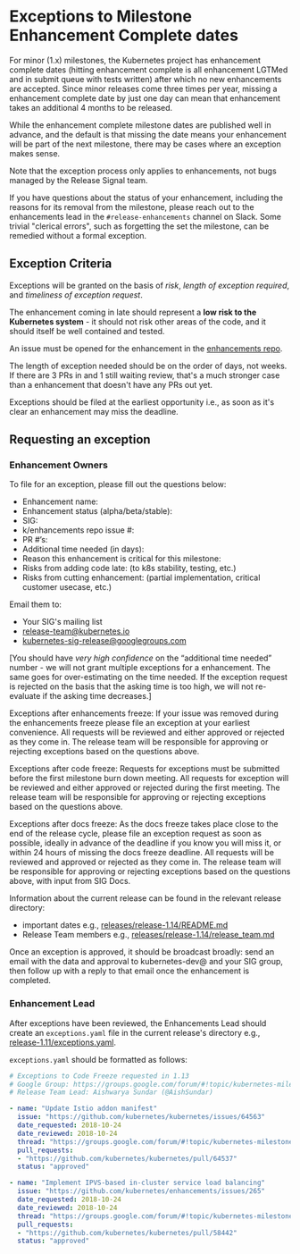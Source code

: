 # Exceptions to Milestone Enhancement Complete dates

For minor (1.x) milestones, the Kubernetes project has enhancement complete dates (hitting enhancement complete is all enhancement LGTMed and in submit queue with tests written) after which no new enhancements are accepted. Since minor releases come three times per year, missing a enhancement complete date by just one day can mean that enhancement takes an additional 4 months to be released.

While the enhancement complete milestone dates are published well in advance, and the default is that missing the date means your enhancement will be part of the next milestone, there may be cases where an exception makes sense.

Note that the exception process only applies to enhancements, not bugs managed by the Release Signal team.

If you have questions about the status of your enhancement, including the reasons for its removal from the milestone, please reach out to the enhancements lead in the `#release-enhancements` channel on Slack.  Some trivial "clerical errors", such as forgetting the set the milestone, can be remedied without a formal exception.

## Exception Criteria

Exceptions will be granted on the basis of *risk*, *length of exception required*, and *timeliness of exception request*.

The enhancement coming in late should represent a **low risk to the Kubernetes system** - it should not risk other areas of the code, and it should itself be well contained and tested.

An issue must be opened for the enhancement in the [enhancements repo](https://github.com/kubernetes/enhancements/issues).

The length of exception needed should be on the order of days, not weeks. If there are 3 PRs in and 1 still waiting review, that's a much stronger case than a enhancement that doesn't have any PRs out yet.

Exceptions should be filed at the earliest opportunity i.e., as soon as it's clear an enhancement may miss the deadline.

## Requesting an exception

### Enhancement Owners

To file for an exception, please fill out the questions below:

- Enhancement name:
- Enhancement status (alpha/beta/stable):
- SIG:
- k/enhancements repo issue #:
- PR #’s:
- Additional time needed (in days):
- Reason this enhancement is critical for this milestone:
- Risks from adding code late: (to k8s stability, testing, etc.)
- Risks from cutting enhancement: (partial implementation, critical customer usecase, etc.)

Email them to:

- Your SIG's mailing list
- release-team@kubernetes.io
- kubernetes-sig-release@googlegroups.com

[You should have *very high confidence* on the “additional time needed” number - we will not grant multiple exceptions for a enhancement. The same goes for over-estimating on the time needed. If the exception request is rejected on the basis that the asking time is too high, we will not re-evaluate if the asking time decreases.]

Exceptions after enhancements freeze:
If your issue was removed during the enhancements freeze please file an exception at your earliest convenience.  All requests will be reviewed and either approved or rejected as they come in.  The release team will be responsible for approving or rejecting exceptions based on the questions above.  

Exceptions after code freeze: 
Requests for exceptions must be submitted before the first milestone burn down meeting. All requests for exception will be reviewed and either approved or rejected during the first meeting. The release team will be responsible for approving or rejecting exceptions based on the questions above.

Exceptions after docs freeze:
As the docs freeze takes place close to the end of the release cycle, please file an exception request as soon as possible, ideally in advance of the deadline if you know you will miss it, or within 24 hours of missing the docs freeze deadline. All requests will be reviewed and approved or rejected as they come in. The release team will be responsible for approving or rejecting exceptions based on the questions above, with input from SIG Docs.


Information about the current release can be found in the relevant release directory:
- important dates e.g., [releases/release-1.14/README.md](/releases/release-1.14/README.md)
- Release Team members e.g., [releases/release-1.14/release_team.md](/releases/release-1.14/release_team.md)


Once an exception is approved, it should be broadcast broadly: send an email with the data and approval to kubernetes-dev@ and your SIG group, then follow up with a reply to that email once the enhancement is completed.

### Enhancement Lead

After exceptions have been reviewed, the Enhancements Lead should create an `exceptions.yaml` file in the current release's directory e.g., [release-1.11/exceptions.yaml](release-1.11/exceptions.yaml).


`exceptions.yaml` should be formatted as follows:

```yaml
# Exceptions to Code Freeze requested in 1.13
# Google Group: https://groups.google.com/forum/#!topic/kubernetes-milestone-burndown
# Release Team Lead: Aishwarya Sundar (@AishSundar)

- name: "Update Istio addon manifest"
  issue: "https://github.com/kubernetes/kubernetes/issues/64563"
  date_requested: 2018-10-24
  date_reviewed: 2018-10-24
  thread: "https://groups.google.com/forum/#!topic/kubernetes-milestone-burndown/68ivj9MGBdU"
  pull_requests:
  - "https://github.com/kubernetes/kubernetes/pull/64537"
  status: "approved"

- name: "Implement IPVS-based in-cluster service load balancing"
  issue: "https://github.com/kubernetes/enhancements/issues/265"
  date_requested: 2018-10-24
  date_reviewed: 2018-10-24
  thread: "https://groups.google.com/forum/#!topic/kubernetes-milestone-burndown/MJrcqkLAcn0"
  pull_requests:
  - "https://github.com/kubernetes/kubernetes/pull/58442"
  status: "approved"
```
